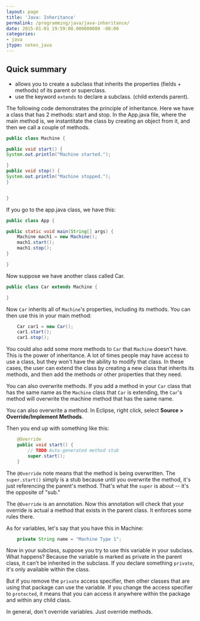```yaml
---
layout: page
title: 'Java: Inheritance'
permalink: /programming/java/java-inheritance/
date: 2015-01-01 19:59:08.000000000 -08:00
categories:
- java
jtype: notes_java
---
```


## Quick summary

* allows you to create a subclass that inherits the properties (fields + methods) of its parent or superclass.
* use the keyword `extends` to declare a subclass. (child extends parent).

The following code demonstrates the principle of inheritance. Here we have a class that has 2 methods: start and stop. In the App.java file, where the main method is, we instantitate the class by creating an object from it, and then we call a couple of methods.

```java
public class Machine {

public void start() {
System.out.println("Machine started.");

}
public void stop() {
System.out.println("Machine stopped.");
}


}
```
If you go to the app.java class, we have this:

```java
public class App {

public static void main(String[] args) {
    Machine mach1 = new Machine();
    mach1.start();
    mach1.stop();
}

}
```
<p>Now suppose we have another class called Car.</p>

```java
public class Car extends Machine {

}
```

Now `Car` inherits all of `Machine`'s properties, including its methods. You can then use this in your main method:

```java
    Car car1 = new Car();
    car1.start();
    car1.stop();
```

You could also add some more methods to `Car` that `Machine` doesn't have. This is the power of inheritance. A lot of times people may have access to use a class, but they won't have the ability to modify that class. In these cases, the user can extend the class by creating a new class that inherits its methods, and then add the methods or other properties that they need.

You can also overwrite methods. If you add a method in your `Car` class that has the same name as the `Machine` class that `Car` is extending, the `Car`'s method will overwrite the machine method that has the same name.

You can also overwrite a method. In Eclipse, right click, select **Source > Override/Implement Methods**.

Then you end up with something like this:

```java
    @Override
    public void start() {
        // TODO Auto-generated method stub
        super.start();
    }
```

The `@Override` note means that the method is being overwritten. The `super.start()` simply is a stub because until you overwrite the method, it's just referencing the parent's method. That's what the `super` is about -- it's the opposite of "sub."

The `@Override` is an annotation. Now this annotation will check that your override is actual a method that exists in the parent class. It enforces some rules there.

As for variables, let's say that you have this in Machine:

```java
    private String name = "Machine Type 1";
```

Now in your subclass, suppose you try to use this variable in your subclass. What happens? Because the variable is marked as private in the parent class, it can't be inherited in the subclass. If you declare something `private`, it's only available within the class.

But if you remove the `private` access specifier, then other classes that are using that package can use the variable. If you change the access specifier to `protected`, it means that you can access it anywhere within the package and within any child class.

In general, don't override variables. Just override methods.